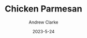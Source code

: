 ---
layout: recipe-page
permalink: /recipes/chicken-parmesan/
gallery: true
title: Chicken Parmesan
description: 
thumbnail: 
author: Andrew Clarke
date: 2023-5-24

category: Unlabeled
cuisine: Unlabeled
college: true
preptime: 30
resttime: 0
cooktime: 30
servings: 1

ingredients:
- 1 1/2 cup Panko Bread Crumbs
- 1.5 cup Panko Bread Crumbs
- 1/2 tsp Garlic Powder
- 1/4 cup Freshly Grated Parmesan Cheese
- 2 large Eggs beaten with 1 tbsp water
- 1/2 cup Flour
- 1.5 lbs Boneless Chicken Cutlets
- Salt and Pepper
- Vegetable Oil (or Olive Oil)
- 1 cup	Shredded Mozzarella Cheese
- Marinara (or Other Sauces)
instructions:
- Preheat the oven to 400 degrees!
- To prepare breading, start with 3 mixing bowls
- One bowl with panko, garlic powder and parmesan mixed with a fork
- One bowl with egg/water mix
- One bowl with flour
- Season chicken with salt and pepper. Coat each piece with flour and shake off excess. Dip chicken into egg mixture, then into flour,   and then into bread crumbs. Set aside onto plate.
- In a deep skillet over medium to high heat, add 1/4 cup of oil. When the pan is hot (not smoking), add chicken. Cook until golden brown (5-7 minutes), flipping them halfway through.
- Transfer to a paper towel-lined plate to drain.
- Pour sauce into a 9 x 13 baking dish and place chicken in sauce. Top with mozzarella and bake until the cheese is melted (10-12 minutes). If desired, serve with pasta.
tips:
---